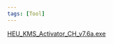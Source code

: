 ```yaml
---
tags: [Tool]
---
```


[HEU_KMS_Activator_CH_v7.6a.exe](/assets/files/HEU_KMS_Activator_CH_v7.6a.exe)